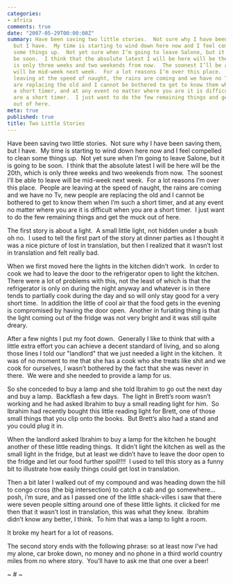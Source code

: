 ```yaml
---
categories:
- africa
comments: true
date: "2007-05-29T00:00:00Z"
summary: Have been saving two little stories.  Not sure why I have been saving them,
  but I have.  My time is starting to wind down here now and I feel compelled to clean
  some things up.  Not yet sure when I’m going to leave Salone, but it is going to
  be soon.  I think that the absolute latest I will be here will be the 20th, which
  is only three weeks and two weekends from now.  The soonest I’ll be able to leave
  will be mid-week next week.  For a lot reasons I’m over this place.  People are
  leaving at the speed of naught, the rains are coming and we have no Tv, new people
  are replacing the old and I cannot be bothered to get to know them when I’m such
  a short timer, and at any event no matter where you are it is difficult when you
  are a short timer.  I just want to do the few remaining things and get the muck
  out of here.
meta: true
published: true
title: Two Little Stories
---
```


Have been saving two little stories.  Not sure why I have been saving them, but I have.  My time is starting to wind down here now and I feel compelled to clean some things up.  Not yet sure when I’m going to leave Salone, but it is going to be soon.  I think that the absolute latest I will be here will be the 20th, which is only three weeks and two weekends from now.  The soonest I’ll be able to leave will be mid-week next week.  For a lot reasons I’m over this place.  People are leaving at the speed of naught, the rains are coming and we have no Tv, new people are replacing the old and I cannot be bothered to get to know them when I’m such a short timer, and at any event no matter where you are it is difficult when you are a short timer.  I just want to do the few remaining things and get the muck out of here.

The first story is about a light.  A small little light, not hidden under a bush oh no.  I used to tell the first part of the story at dinner parties as I thought it was a nice picture of lost in translation, but then I realized that it wasn’t lost in translation and felt really bad.

When we first moved here the lights in the kitchen didn’t work.  In order to cook we had to leave the door to the refrigerator open to light the kitchen.  There were a lot of problems with this, not the least of which is that the refrigerator is only on during the night anyway and whatever is in there tends to partially cook during the day and so will only stay good for a very short time.  In addition the little of cool air that the food gets in the evening is compromised by having the door open.  Another in furiating thing is that the light coming out of the fridge was not very bright and it was still quite dreary.

After a few nights I put my foot down.  Generally I like to think that with a little extra effort you can achieve a decent standard of living, and so along those lines I told our "landlord" that we just needed a light in the kitchen.  It was of no moment to me that she has a cook who she treats like shit and we cook for ourselves, I wasn’t bothered by the fact that she was never in there.  We were and she needed to provide a lamp for us. 

So she conceded to buy a lamp and she told Ibrahim to go out the next day and buy a lamp.  Backflash a few days.  The light in Brett’s room wasn’t working and he had asked Ibrahim to buy a small reading light for him.  So Ibrahim had recently bought this little reading light for Brett, one of those small things that you clip onto the books.  But Brett’s also had a stand and you could plug it in.  

When the landlord asked Ibrahim to buy a lamp for the kitchen he bought another of these little reading things.  It didn’t light the kitchen as well as the small light in the fridge, but at least we didn’t have to leave the door open to the fridge and let our food further spoil!!!!  I used to tell this story as a funny bit to illustrate how easily things could get lost in translation. 

Then a bit later I walked out of my compound and was heading down the hill to congo cross (the big intersection) to catch a cab and go somewhere…posh, i’m sure, and as I passed one of the little shack-villes i saw that there were seven people sitting around one of these little lights. it clicked for me then that it wasn’t lost in translation, this was what they knew.  Ibrahim didn’t know any better, I think.  To him that was a lamp to light a room.  

It broke my heart for a lot of reasons.  

The second story ends with the following phrase: so at least now I’ve had my alone, car broke down, no money and no phone in a third world country miles from no where story.  You’ll have to ask me that one over a beer!  

~ # ~